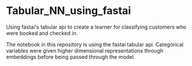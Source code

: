 # Tabular_NN_using_fastai
Using fastai's tabular api to create a learner for classifying customers who were booked and checked in.


The notebook in this repository is using the fastai tabular api.
Categorical variables were given higher dimensional representations through embeddings before being passed through the model.

